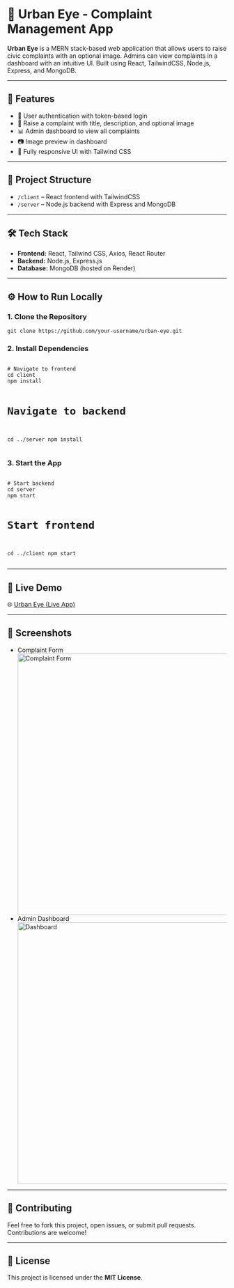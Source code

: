 <h1>🌆 Urban Eye - Complaint Management App</h1>

<p><strong>Urban Eye</strong> is a MERN stack-based web application that allows users to raise civic complaints with an optional image. Admins can view complaints in a dashboard with an intuitive UI. Built using React, TailwindCSS, Node.js, Express, and MongoDB.</p>

<hr>

<h2>🚀 Features</h2>
<ul>
  <li>🔐 User authentication with token-based login</li>
  <li>📝 Raise a complaint with title, description, and optional image</li>
  <li>📊 Admin dashboard to view all complaints</li>
  <li>📷 Image preview in dashboard</li>
  <li>🧭 Fully responsive UI with Tailwind CSS</li>
</ul>

<hr>

<h2>📁 Project Structure</h2>
<ul>
  <li><code>/client</code> – React frontend with TailwindCSS</li>
  <li><code>/server</code> – Node.js backend with Express and MongoDB</li>
</ul>

<hr>

<h2>🛠️ Tech Stack</h2>
<ul>
  <li><strong>Frontend:</strong> React, Tailwind CSS, Axios, React Router</li>
  <li><strong>Backend:</strong> Node.js, Express.js</li>
  <li><strong>Database:</strong> MongoDB (hosted on Render)</li>
</ul>

<hr>

<h2>⚙️ How to Run Locally</h2>

<h3>1. Clone the Repository</h3>
<pre><code>git clone https://github.com/your-username/urban-eye.git</code></pre>

<h3>2. Install Dependencies</h3>
<pre><code>
# Navigate to frontend
cd client
npm install

# Navigate to backend
cd ../server
npm install
</code></pre>

<h3>3. Start the App</h3>
<pre><code>
# Start backend
cd server
npm start

# Start frontend
cd ../client
npm start
</code></pre>

<hr>

<h2>🔗 Live Demo</h2>
<p>🌐 <a href="https://urbaneye-client.onrender.com" target="_blank">Urban Eye (Live App)</a></p>

<hr>

<h2>📸 Screenshots</h2>
<ul>
  <li>Complaint Form</li>
  <img src="https://your-image-url.com/form.png" alt="Complaint Form" width="600"/>
  <li>Admin Dashboard</li>
  <img src="https://your-image-url.com/dashboard.png" alt="Dashboard" width="600"/>
</ul>

<hr>

<h2>🙌 Contributing</h2>
<p>Feel free to fork this project, open issues, or submit pull requests. Contributions are welcome!</p>

<hr>

<h2>📄 License</h2>
<p>This project is licensed under the <strong>MIT License</strong>.</p>
